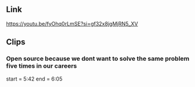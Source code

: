 ## Link
https://youtu.be/fyOhq0rLmSE?si=gf32x8jgMjRN5_XV

## Clips

### Open source because we dont want to solve the same problem five times in our careers
start = 5:42
end = 6:05
